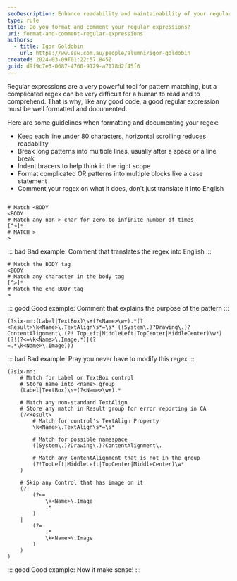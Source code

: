 ```yaml
---
seoDescription: Enhance readability and maintainability of your regular expressions by formatting them neatly and adding clear comments.
type: rule
title: Do you format and comment your regular expressions?
uri: format-and-comment-regular-expressions
authors:
  - title: Igor Goldobin
    url: https://ww.ssw.com.au/people/alumni/igor-goldobin
created: 2024-03-09T01:22:57.845Z
guid: d9f9c7e3-0687-4760-9129-a7178d2f45f6
---
```


Regular expressions are a very powerful tool for pattern matching, but a complicated regex can be very difficult for a human to read and to comprehend. That is why, like any good code, a good regular expression must be well formatted and documented.

<!--endintro-->

Here are some guidelines when formatting and documenting your regex:

- Keep each line under 80 characters, horizontal scrolling reduces readability
- Break long patterns into multiple lines, usually after a space or a line break
- Indent bracers to help think in the right scope
- Format complicated OR patterns into multiple blocks like a case statement
- Comment your regex on what it does, don't just translate it into English

```regex

# Match <BODY
<BODY
# Match any non > char for zero to infinite number of times
[^>]*
# MATCH >
>
```

::: bad
Bad example: Comment that translates the regex into English
:::

```regex
# Match the BODY tag
<BODY
# Match any character in the body tag
[^>]*
# Match the end BODY tag
>
```

::: good
Good example: Comment that explains the purpose of the pattern
:::

```regex
(?six-mn:(Label|TextBox)\s+(?<Name>\w+).*(?<Result>\k<Name>\.TextAlign\s*=\s* ((System\.)?Drawing\.)?ContentAlignment\.(?! TopLeft|MiddleLeft|TopCenter|MiddleCenter)\w*)(?!(?<=\k<Name>\.Image.*)|(?
=.*\k<Name>\.Image)))
```

::: bad
Bad example: Pray you never have to modify this regex
:::

```regex
(?six-mn:
    # Match for Label or TextBox control
    # Store name into <name> group
    (Label|TextBox)\s+(?<Name>\w+).*

    # Match any non-standard TextAlign
    # Store any match in Result group for error reporting in CA
    (?<Result>
        # Match for control's TextAlign Property
        \k<Name>\.TextAlign\s*=\s*

        # Match for possible namespace
        ((System\.)?Drawing\.)?ContentAlignment\.

        # Match any ContentAlignment that is not in the group
        (?!TopLeft|MiddleLeft|TopCenter|MiddleCenter)\w*
    )

    # Skip any Control that has image on it
    (?!
        (?<=
            \k<Name>\.Image
            .*
        )
    |
        (?=
            .*
            \k<Name>\.Image
        )
    )
)
```

::: good
Good example: Now it make sense!
:::
